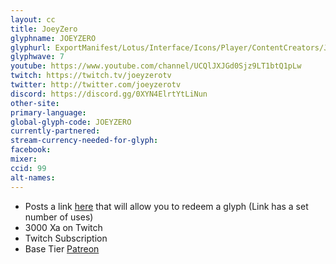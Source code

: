```yaml
---
layout: cc
title: JoeyZero
glyphname: JOEYZERO
glyphurl: ExportManifest/Lotus/Interface/Icons/Player/ContentCreators/JoeyZero.png
glyphwave: 7
youtube: https://www.youtube.com/channel/UCQlJXJGd0Sjz9LT1btQ1pLw
twitch: https://twitch.tv/joeyzerotv
twitter: http://twitter.com/joeyzerotv
discord: https://discord.gg/0XYN4ElrtYtLiNun
other-site:
primary-language:
global-glyph-code: JOEYZERO
currently-partnered:
stream-currency-needed-for-glyph:
facebook:
mixer:
ccid: 99
alt-names:
---
```

* Posts a link [here](https://www.youtube.com/user/liquidshadows99/community) that will allow you to redeem a glyph (Link has a set number of uses)
* 3000 Xa on Twitch
* Twitch Subscription
* Base Tier [Patreon](https://www.patreon.com/joeyzero)
